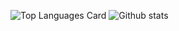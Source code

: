 <!--
**linzhibo/linzhibo** is a ✨ _special_ ✨ repository because its `README.md` (this file) appears on your GitHub profile.

Here are some ideas to get you started:

- 🔭 I’m currently working on ...
- 🌱 I’m currently learning ...
- 👯 I’m looking to collaborate on ...
- 🤔 I’m looking for help with ...
- 💬 Ask me about ...
- 📫 How to reach me: ...
- 😄 Pronouns: ...
- ⚡ Fun fact: ...
-->

![Top Languages Card](https://github-readme-stats.vercel.app/api/top-langs/?username=linzhibo&layout=compact&card_width=250)
![Github stats](https://github-readme-stats.vercel.app/api?username=linzhibo&theme=default&show_icons=true&count_private=true&border_radius=20)
